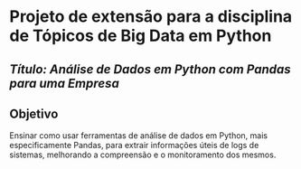 # Projeto de extensão para a disciplina de Tópicos de Big Data em Python
## _Título: Análise de Dados em Python com Pandas para uma Empresa_



## Objetivo

Ensinar como usar ferramentas de análise de dados em Python, mais especificamente Pandas, para extrair informações úteis de logs de sistemas, melhorando a compreensão e o monitoramento dos mesmos.
